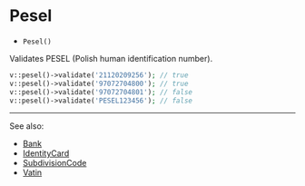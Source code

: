 # Pesel

- `Pesel()`

Validates PESEL (Polish human identification number).

```php
v::pesel()->validate('21120209256'); // true
v::pesel()->validate('97072704800'); // true
v::pesel()->validate('97072704801'); // false
v::pesel()->validate('PESEL123456'); // false
```

***
See also:

  * [Bank](Bank.md)
  * [IdentityCard](IdentityCard.md)
  * [SubdivisionCode](SubdivisionCode.md)
  * [Vatin](Vatin.md)